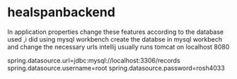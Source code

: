 # healspanbackend
In application properties change these features according to the database used ,i did using mysql workbench
create the databse in mysql workbech and change the necessary urls
intellij usually runs tomcat on localhost 8080

spring.datasource.url=jdbc:mysql://localhost:3306/records
spring.datasource.username=root
spring.datasource.password=rosh4033


